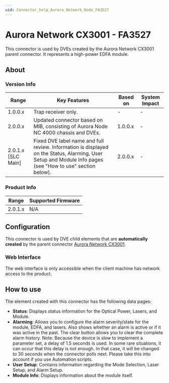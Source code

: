```yaml
---
uid: Connector_help_Aurora_Network_Node_FA3527
---
```


# Aurora Network CX3001 - FA3527

This connector is used by DVEs created by the Aurora Network CX3001 parent connector. It represents a high-power EDFA module.

## About

### Version Info

| **Range**            | **Key Features**                                                                                                                                           | **Based on** | **System Impact** |
|----------------------|------------------------------------------------------------------------------------------------------------------------------------------------------------|--------------|-------------------|
| 1.0.0.x              | Trap receiver only.                                                                                                                                        | \-           | \-                |
| 2.0.0.x              | Updated connector based on MIB, consisting of Aurora Node NC 4000 chassis and DVEs.                                                                           | 1.0.0.x      | \-                |
| 2.0.1.x \[SLC Main\] | Fixed DVE label name and full review. Information is displayed on the Status, Alarming, User Setup and Module Info pages (see "How to use" section below). | 2.0.0.x      | \-                |

### Product Info

| Range     | Supported Firmware     |
|-----------|------------------------|
| 2.0.1.x   | N/A                    |

## Configuration

This connector is used by DVE child elements that are **automatically created** by the parent connector [Aurora Network CX3001](xref:Connector_help_Aurora_Network_CX3001).

### Web Interface

The web interface is only accessible when the client machine has network access to the product.

## How to use

The element created with this connector has the following data pages:

- **Status**: Displays status information for the Optical Power, Lasers, and Module.
- **Alarming**: Allows you to configure the alarm severity/state for the module, EDFA, and lasers. Also shows whether an alarm is active or if it was active in the past. The clear button allows you to clear the complete alarm history.
  Note: Because the device is slow to implement a parameter set, a delay of 1.5 seconds is used. In some rare situations, it can occur that this delay is not enough. In that case, it will be changed to 30 seconds when the connector polls next. Please take this into account if you use Automation scripts.
- **User Setup**: Contains information regarding the Mode Selection, Laser Setup, and Alarm Setup.
- **Module Info**: Displays information about the module itself.
